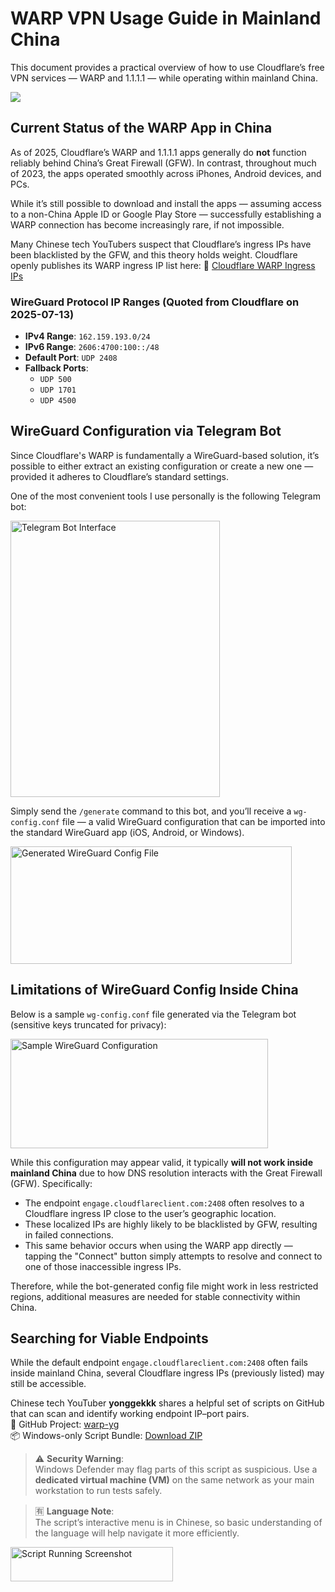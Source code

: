# WARP VPN Usage Guide in Mainland China

This document provides a practical overview of how to use Cloudflare’s free VPN services — WARP and 1.1.1.1 — while operating within mainland China.

<img src="https://one.one.one.one/media/warp-plus.png"/>

## Current Status of the WARP App in China

As of 2025, Cloudflare’s WARP and 1.1.1.1 apps generally do **not** function reliably behind China’s Great Firewall (GFW). In contrast, throughout much of 2023, the apps operated smoothly across iPhones, Android devices, and PCs.

While it’s still possible to download and install the apps — assuming access to a non-China Apple ID or Google Play Store — successfully establishing a WARP connection has become increasingly rare, if not impossible.

Many Chinese tech YouTubers suspect that Cloudflare’s ingress IPs have been blacklisted by the GFW, and this theory holds weight. Cloudflare openly publishes its WARP ingress IP list here:  🔗 [Cloudflare WARP Ingress IPs](https://developers.cloudflare.com/cloudflare-one/connections/connect-devices/warp/deployment/firewall/#warp-ingress-ip)

### WireGuard Protocol IP Ranges (Quoted from Cloudflare on 2025-07-13)

- **IPv4 Range**: `162.159.193.0/24`  
- **IPv6 Range**: `2606:4700:100::/48`  
- **Default Port**: `UDP 2408`  
- **Fallback Ports**:  
  - `UDP 500`  
  - `UDP 1701`  
  - `UDP 4500`

## WireGuard Configuration via Telegram Bot

Since Cloudflare's WARP is fundamentally a WireGuard-based solution, it’s possible to either extract an existing configuration or create a new one — provided it adheres to Cloudflare’s standard settings.

One of the most convenient tools I use personally is the following Telegram bot:

<img width="335" height="442" alt="Telegram Bot Interface" src="https://github.com/user-attachments/assets/789096c1-7ee5-48c2-8995-a9962e4c7e71" />

Simply send the `/generate` command to this bot, and you’ll receive a `wg-config.conf` file — a valid WireGuard configuration that can be imported into the standard WireGuard app (iOS, Android, or Windows).

<img width="450" height="188" alt="Generated WireGuard Config File" src="https://github.com/user-attachments/assets/9be0fe66-215d-4da5-b661-e60c1c4f84ad" />


## Limitations of WireGuard Config Inside China

Below is a sample `wg-config.conf` file generated via the Telegram bot (sensitive keys truncated for privacy):

<img width="412" height="175" alt="Sample WireGuard Configuration" src="https://github.com/user-attachments/assets/85de15ed-373f-4fa6-a220-8a40833430e5" />

While this configuration may appear valid, it typically **will not work inside mainland China** due to how DNS resolution interacts with the Great Firewall (GFW). Specifically:

- The endpoint `engage.cloudflareclient.com:2408` often resolves to a Cloudflare ingress IP close to the user’s geographic location.
- These localized IPs are highly likely to be blacklisted by GFW, resulting in failed connections.
- This same behavior occurs when using the WARP app directly — tapping the "Connect" button simply attempts to resolve and connect to one of those inaccessible ingress IPs.

Therefore, while the bot-generated config file might work in less restricted regions, additional measures are needed for stable connectivity within China.

## Searching for Viable Endpoints

While the default endpoint `engage.cloudflareclient.com:2408` often fails inside mainland China, several Cloudflare ingress IPs (previously listed) may still be accessible.

Chinese tech YouTuber **yonggekkk** shares a helpful set of scripts on GitHub that can scan and identify working endpoint IP–port pairs.  
🔗 GitHub Project: [warp-yg](https://github.com/yonggekkk/warp-yg)  
📦 Windows-only Script Bundle: [Download ZIP](https://github.com/yonggekkk/warp-yg/blob/main/WIN%E7%AB%AFwarp%E8%87%AA%E9%80%89IP-v23.11.15.zip)

> ⚠️ **Security Warning**:  
> Windows Defender may flag parts of this script as suspicious. Use a **dedicated virtual machine (VM)** on the same network as your main workstation to run tests safely.

> 🈶 **Language Note**:  
> The script’s interactive menu is in Chinese, so basic understanding of the language will help navigate it more efficiently.

<img width="260" height="55" alt="Script Running Screenshot" src="https://github.com/user-attachments/assets/9ef05c97-6b29-4f6b-a2a5-705a2fc3fd2b" />




